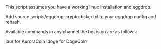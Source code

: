 This script assumes you have a working linux installation and eggdrop.

Add source scripts/eggdrop-crypto-ticker.tcl to your eggdrop config and rehash.

Available commands in any channel the bot is on are as follows:

!aur for AuroraCoin
!doge for DogeCoin
